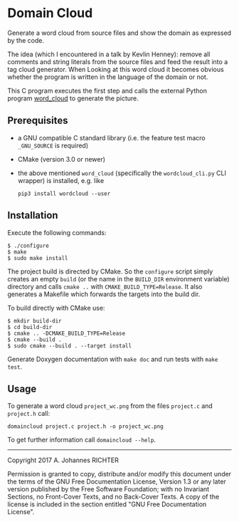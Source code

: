 Domain Cloud
========================================================================

Generate a word cloud from source files and show the domain as
expressed by the code.

The idea (which I encountered in a talk by Kevlin Henney): remove all comments
and string literals from the source files and feed the result into a tag cloud
generator.  When Looking at this word cloud it becomes obvious whether the
program is written in the language of the domain or not.

This C program executes the first step and calls the external Python program
[word_cloud](https://github.com/amueller/word_cloud) to generate the
picture.

Prerequisites
------------------------------------------------------------------------

- a GNU compatible C standard library (i.e. the feature test macro
  `_GNU_SOURCE` is required)
- CMake (version 3.0 or newer)
- the above mentioned `word_cloud` (specifically the `wordcloud_cli.py` CLI
  wrapper) is installed, e.g. like

      pip3 install wordcloud --user

Installation
------------------------------------------------------------------------

Execute the following commands:

    $ ./configure
    $ make
    $ sudo make install

The project build is directed by CMake.  So the `configure` script simply
creates an empty `build` (or the name in the `BUILD_DIR` environment variable)
directory and calls `cmake ..` with `CMAKE_BUILD_TYPE=Release`.  It also
generates a Makefile which forwards the targets into the build dir.

To build directly with CMake use:

    $ mkdir build-dir
    $ cd build-dir
    $ cmake .. -DCMAKE_BUILD_TYPE=Release
    $ cmake --build .
    $ sudo cmake --build . --target install

Generate Doxygen documentation with `make doc` and run tests with `make test`.


Usage
------------------------------------------------------------------------

To generate a word cloud `project_wc.png` from the files `project.c` and
`project.h` call:

    domaincloud project.c project.h -o project_wc.png

To get further information call `domaincloud --help`.

________________________________________________________________________

Copyright 2017 A. Johannes RICHTER

Permission is granted to copy, distribute and/or modify this document
under the terms of the GNU Free Documentation License, Version 1.3
or any later version published by the Free Software Foundation;
with no Invariant Sections, no Front-Cover Texts, and no Back-Cover
Texts.  A copy of the license is included in the section entitled "GNU
Free Documentation License".
